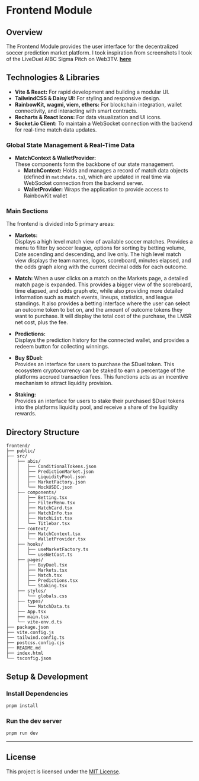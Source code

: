 # Frontend Module

## Overview

The Frontend Module provides the user interface for the decentralized soccer prediction market platform. I took inspiration from screenshots I took of the LiveDuel AIBC Sigma Pitch on Web3TV. **[here](https://youtu.be/M5qxUcS5GDY?si=SzcTPrTGiPngCBdq)**

## Technologies & Libraries

- **Vite & React:** For rapid development and building a modular UI.
- **TailwindCSS & Daisy UI:** For styling and responsive design.
- **RainbowKit, wagmi, viem, ethers:** For blockchain integration, wallet connectivity, and interacting with smart contracts.
- **Recharts & React Icons:** For data visualization and UI icons.
- **Socket.io Client:** To maintain a WebSocket connection with the backend for real-time match data updates.


### Global State Management & Real-Time Data
- **MatchContext & WalletProvider:**  
  These components form the backbone of our state management.
  - **MatchContext:** Holds and manages a record of match data objects (defined in `matchdata.ts`), which are updated in real time via WebSocket connection from the backend server.
  - **WalletProvider:** Wraps the application to provide access to RainbowKit wallet

### Main Sections
The frontend is divided into 5 primary areas:

- **Markets:**  
  Displays a high level match view of available soccer matches. Provides a menu to filter by soccer league, options for sorting by betting volume, Date ascending and descending, and live only. The high level match view displays the team names, logos, scoreboard, minutes elapsed, and the odds graph along with the current decimal odds for each outcome. 

- **Match:**
  When a user clicks on a match on the Markets page, a detailed match page is expanded. This provides a bigger view of the scoreboard, time elapsed, and odds graph etc, while also providing more detailed information such as match events, lineups, statistics, and league standings. It also provides a betting interface where the user can select an outcome token to bet on, and the amount of outcome tokens they want to purchase. It will display the total cost of the purchase, the LMSR net cost, plus the fee. 

- **Predictions:**  
  Displays the prediction history for the connected wallet, and provides a redeem button for collecting winnings.

- **Buy $Duel:**  
  Provides an interface for users to purchase the $Duel token. This ecosystem cryptocurrency can be staked to earn a percentage of the platforms accrued transaction fees. This functions acts as an incentive mechanism to attract liquidity provision.

- **Staking:**  
  Provides an interface for users to stake their purchased $Duel tokens into the platforms liquidity pool, and receive a share of the liquidity rewards. 


## Directory Structure

```
frontend/
├── public/
├── src/
│   ├── abis/
│   │   ├── ConditionalTokens.json
│   │   ├── PredictionMarket.json
│   │   ├── LiquidityPool.json
│   │   ├── MarketFactory.json
│   │   └── MockUSDC.json
│   ├── components/
│   │   ├── Betting.tsx
│   │   ├── FilterMenu.tsx
│   │   ├── MatchCard.tsx
│   │   ├── MatchInfo.tsx
│   │   ├── MatchList.tsx
│   │   └── Titlebar.tsx
│   ├── context/
│   │   ├── MatchContext.tsx
│   │   └── WalletProvider.tsx
│   ├── hooks/
│   │   ├── useMarketFactory.ts
│   │   └── useNetCost.ts
│   ├── pages/
│   │   ├── BuyDuel.tsx
│   │   ├── Markets.tsx
│   │   ├── Match.tsx
│   │   ├── Predictions.tsx
│   │   └── Staking.tsx
│   ├── styles/
│   │   └── globals.css
│   ├── types/
│   │   └── MatchData.ts
│   ├── App.tsx
│   ├── main.tsx
│   └── vite-env.d.ts
├── package.json
├── vite.config.js
├── tailwind.config.ts
├── postcss.config.cjs
├── README.md
├── index.html
└── tsconfig.json
```



## Setup & Development

### Install Dependencies
```bash
pnpm install
```
### Run the dev server

```bash
pnpm run dev
```
---

## License
This project is licensed under the [MIT License](LICENSE).